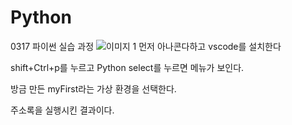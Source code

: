 # Python
0317 파이썬 실습 과정
![이미지 1](이미지/얌.gif)
먼저 아나콘다하고 vscode를 설치한다

shift+Ctrl+p를 누르고 Python select를 누르면 메뉴가 보인다.

방금 만든 myFirst라는 가상 환경을 선택한다.

주소록을 실행시킨 결과이다.



